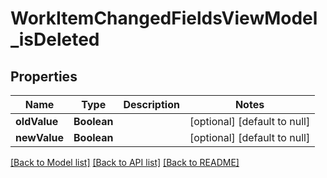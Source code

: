 # WorkItemChangedFieldsViewModel_isDeleted
## Properties

| Name | Type | Description | Notes |
|------------ | ------------- | ------------- | -------------|
| **oldValue** | **Boolean** |  | [optional] [default to null] |
| **newValue** | **Boolean** |  | [optional] [default to null] |

[[Back to Model list]](../README.md#documentation-for-models) [[Back to API list]](../README.md#documentation-for-api-endpoints) [[Back to README]](../README.md)

